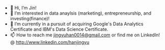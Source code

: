 - 👋 Hi, I’m Jin!
- 👀 I’m interested in data anaylsis (marketing), entrepreneurship, and investing(finance)!
- 🌱 I’m currently in a pursuit of acquiring Google's Data Analytics Certificate and IBM's Data Science Certificate.
- 📫 How to reach me jingyuhan0014@gmail.com or find me on LinkedIn! @ http://www.linkedin.com/hanjingyu

<!---
jinhan1593/jinhan1593 is a ✨ special ✨ repository because its `README.md` (this file) appears on your GitHub profile.
You can click the Preview link to take a look at your changes.
--->
